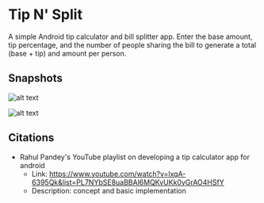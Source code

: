 # Tip N' Split

A simple Android tip calculator and bill splitter app. Enter the base amount, tip percentage, and the number of people sharing the bill to generate a total (base + tip) and amount per person.


## Snapshots

![alt text](https://drive.google.com/file/d/1KLzkTEgYh2NVd9WoMaQwAinDsrFVmSss/view?usp=sharing)

![alt text](https://drive.google.com/file/d/1i3IfkCN0a7J-MffYVZ5-RIpOOEWspZRk/view?usp=sharing)


## Citations

- Rahul Pandey's YouTube playlist on developing a tip calculator app for android
  - Link: https://www.youtube.com/watch?v=lxqA-6395Qk&list=PL7NYbSE8uaBBAl6MQKvUKk0yGrAO4HSfY
  - Description: concept and basic implementation
